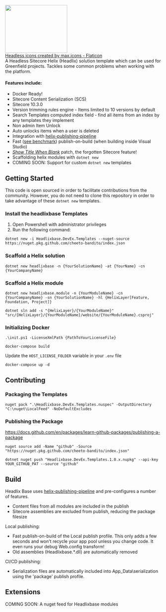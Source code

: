 <img src="https://chetcheeto.files.wordpress.com/2022/02/headless.png" height="154px" width="200px" /><br />
<a href="https://www.flaticon.com/free-icons/headless" title="headless icons">Headless icons created by max.icons - Flaticon</a><br />
A Headless Sitecore Helix (Headlix) solution template which can be used for Greenfield projects. Tackles some common problems when working with the platform.

#### Features include:

* Docker Ready!
* Sitecore Content Serialization (SCS)
* Sitecore 10.3.0
* Version trimming rules engine - Items limited to 10 versions by default
* Search Templates computed index field - find all items from an index by any templates they implement
* Non admin Item Unlock
* Auto unlocks items when a user is deleted
* Integration with [helix-publishing-pipeline](https://github.com/richardszalay/helix-publishing-pipeline)
* Fast ([see benchmark](https://github.com/richardszalay/Helixbase-HPP/tree/benchmarks#benchmarks)) publish-on-build (when building inside Visual Studio)
* [_Show Title When Blank_](https://jammykam.wordpress.com/2017/09/20/show-title-when-blank/) patch, the forgotten Sitecore feature!
* Scaffolding helix modules with `dotnet new`
* COMING SOON: Support for custom `dotnet new` templates

## Getting Started
This code is open sourced in order to facilitate contributions from the community.  However, you do not need to clone this repository in order to take advantage of these `dotnet new` templates.

### Install the headlixbase Templates

1. Open Powershell with administrator privileges
2. Run the following command:

```
dotnet new -i Headlixbase.DevEx.Templates --nuget-source https://nuget.pkg.github.com/cheeto-bandito/index.json
```

### Scaffold a Helix solution

```
dotnet new headlixbase -n {YourSolutionName} -at {YourName} -cn {YourCompanyName}
```

### Scaffold a Helix module

```
dotnet new headlixbase.module -n {YourModuleName} -cn {YourCompanyName} -sn {YourSolutionName} -hl {HelixLayer[Feature, Foundation, Project]}
```

```
dotnet sln add -s "{HelixLayer}/{YourModuleName}" "src/{HelixLayer}/{YourModuleName}/website/{YourModuleName}.csproj"
```

### Initializing Docker

```
.\init.ps1 -LicenseXmlPath {PathToYourLicenseFile}
```

```
docker-compose build
```
Update the `HOST_LICENSE_FOLDER` variable in your `.env` file

```
docker-compose up -d
```


## Contributing

### Packaging the Templates

```
nuget pack ".\Headlixbase.DevEx.Templates.nuspec" -OutputDirectory "C:\nuget\LocalFeed" -NoDefaultExcludes
```

### Publishing the Package

https://docs.github.com/en/packages/learn-github-packages/publishing-a-package

```
nuget source add -Name "github" -Source "https://nuget.pkg.github.com/cheeto-bandito/index.json"
```

```
dotnet nuget push "Headlixbase.DevEx.Templates.1.0.x.nupkg" --api-key YOUR_GITHUB_PAT --source "github"
```




## Build

Headlix Base uses [helix-publishing-pipeline](https://github.com/richardszalay/helix-publishing-pipeline) and pre-configures a number of features.

* Content files from all modules are included in the publish
* Sitecore assemblies are excluded from publish, reducing the package filesize

Local publishing:

* Fast publish-on-build of the Local publish profile. This only adds a few seconds and won't recycle your app pool unless you change code. It even runs your debug Web.config transform!
* Old assemblies (Headlixbase.*.dll) are automatically removed

CI/CD publishing:

* Serialization files are automatically included into App_Data\serialization using the 'package' publish profile.


## Extensions
COMING SOON: A nuget feed for Headlixbase modules